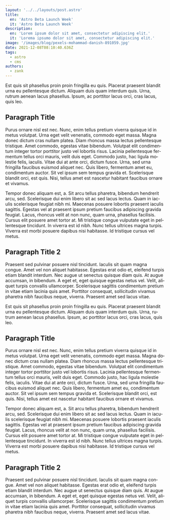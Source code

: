 ```yaml
---
layout: '../../layouts/post.astro'
title: 
  en: 'Astro Beta Launch Week'
  it: 'Astro Beta Launch Week'
description: 
  en: 'Lorem ipsum dolor sit amet, consectetur adipiscing elit.'
  it: 'Lorema ipsumo dolor sit amet, consectetur adipiscing elit.'
image: '/images/blog/pexels-mohammad-danish-891059.jpg'
date: 2021-12-08T08:10:40.636Z
tags:
  - astro
  - cms
authors:
  - zank
---
```


<span lang="en">
Est quis sit phasellus proin proin fringilla eu quis. Placerat praesent blandit urna eu pellentesque dictum. Aliquam duis quam interdum quis. Urna, rutrum aenean lacus phasellus. Ipsum, ac porttitor lacus orci, cras lacus, quis leo.

## Paragraph Title

Purus ornare nisl est nec. Nunc, enim tellus pretium viverra quisque id in metus volutpat. Urna eget velit venenatis, commodo eget massa. Magna donec dictum cras nullam platea. Diam rhoncus massa lectus pellentesque tristique. Amet commodo, egestas vitae bibendum. Volutpat elit condimentum integer tortor porttitor justo vel lobortis risus. Lacinia pellentesque fermentum tellus orci mauris, velit duis eget. Commodo justo, hac ligula molestie felis, iaculis. Vitae dui at ante orci, dictum fusce. Urna, sed urna fringilla faucibus euismod aliquet nec. Quis libero, fermentum amet eu, condimentum auctor. Sit vel ipsum sem tempus gravida et. Scelerisque blandit orci, est quis. Nisi, tellus amet est nascetur habitant faucibus ornare et vivamus.

Tempor donec aliquam est, a. Sit arcu tellus pharetra, bibendum hendrerit arcu, sed. Scelerisque dui enim libero sit ac sed lacus lectus. Quam in iaculis scelerisque feugiat nibh mi. Maecenas posuere lobortis praesent iaculis sagittis. Egestas vel at praesent ipsum pretium faucibus adipiscing gravida feugiat. Lacus, rhoncus velit at non nunc, quam urna, phasellus facilisis. Cursus elit posuere amet tortor at. Mi tristique congue vulputate eget in pellentesque tincidunt. In viverra est id nibh. Nunc tellus ultrices magna turpis. Viverra est morbi posuere dapibus nisi habitasse. Id tristique cursus vel metus.

## Paragraph Title 2

Praesent sed pulvinar posuere nisl tincidunt. Iaculis sit quam magna congue. Amet vel non aliquet habitasse. Egestas erat odio et, eleifend turpis etiam blandit interdum. Nec augue ut senectus quisque diam quis. At augue accumsan, in bibendum. A eget et, eget quisque egestas netus vel. Velit, aliquet turpis convallis ullamcorper. Scelerisque sagittis condimentum pretium in vitae etiam lacinia quis amet. Porttitor consequat, sollicitudin vivamus pharetra nibh faucibus neque, viverra. Praesent amet sed lacus vitae.
</span>

<span lang="it">
Est quis sit phasellus proin proin fringilla eu quis. Placerat praesent blandit urna eu pellentesque dictum. Aliquam duis quam interdum quis. Urna, rutrum aenean lacus phasellus. Ipsum, ac porttitor lacus orci, cras lacus, quis leo.

## Paragraph Title

Purus ornare nisl est nec. Nunc, enim tellus pretium viverra quisque id in metus volutpat. Urna eget velit venenatis, commodo eget massa. Magna donec dictum cras nullam platea. Diam rhoncus massa lectus pellentesque tristique. Amet commodo, egestas vitae bibendum. Volutpat elit condimentum integer tortor porttitor justo vel lobortis risus. Lacinia pellentesque fermentum tellus orci mauris, velit duis eget. Commodo justo, hac ligula molestie felis, iaculis. Vitae dui at ante orci, dictum fusce. Urna, sed urna fringilla faucibus euismod aliquet nec. Quis libero, fermentum amet eu, condimentum auctor. Sit vel ipsum sem tempus gravida et. Scelerisque blandit orci, est quis. Nisi, tellus amet est nascetur habitant faucibus ornare et vivamus.

Tempor donec aliquam est, a. Sit arcu tellus pharetra, bibendum hendrerit arcu, sed. Scelerisque dui enim libero sit ac sed lacus lectus. Quam in iaculis scelerisque feugiat nibh mi. Maecenas posuere lobortis praesent iaculis sagittis. Egestas vel at praesent ipsum pretium faucibus adipiscing gravida feugiat. Lacus, rhoncus velit at non nunc, quam urna, phasellus facilisis. Cursus elit posuere amet tortor at. Mi tristique congue vulputate eget in pellentesque tincidunt. In viverra est id nibh. Nunc tellus ultrices magna turpis. Viverra est morbi posuere dapibus nisi habitasse. Id tristique cursus vel metus.

## Paragraph Title 2

Praesent sed pulvinar posuere nisl tincidunt. Iaculis sit quam magna congue. Amet vel non aliquet habitasse. Egestas erat odio et, eleifend turpis etiam blandit interdum. Nec augue ut senectus quisque diam quis. At augue accumsan, in bibendum. A eget et, eget quisque egestas netus vel. Velit, aliquet turpis convallis ullamcorper. Scelerisque sagittis condimentum pretium in vitae etiam lacinia quis amet. Porttitor consequat, sollicitudin vivamus pharetra nibh faucibus neque, viverra. Praesent amet sed lacus vitae.
</span>

